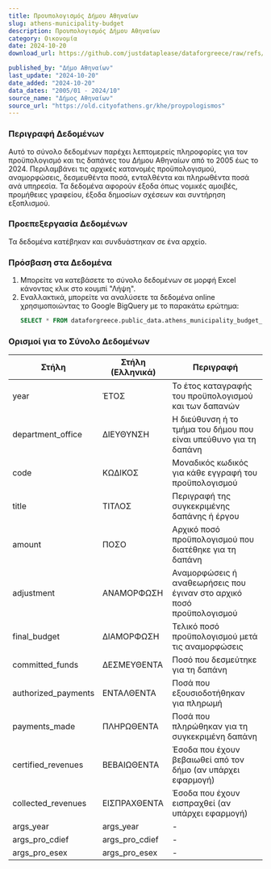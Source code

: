 ```yaml
---
title: Προυπολογισμός Δήμου Αθηναίων
slug: athens-municipality-budget
description: Προυπολογισμός Δήμου Αθηναίων
category: Οικονομία
date: 2024-10-20
download_url: https://github.com/justdataplease/dataforgreece/raw/refs/heads/main/data/athens-municipality-budget/athens-municipality-budget-greece_2024.csv.zip

published_by: "Δήμο Αθηναίων"
last_update: "2024-10-20"
date_added: "2024-10-20"
data_dates: "2005/01 - 2024/10"
source_name: "Δήμος Αθηναίων"
source_url: "https://old.cityofathens.gr/khe/proypologismos"
---
```


### Περιγραφή Δεδομένων

Αυτό το σύνολο δεδομένων παρέχει λεπτομερείς πληροφορίες για τον προϋπολογισμό και τις δαπάνες του Δήμου Αθηναίων από το 2005 έως το 2024. Περιλαμβάνει τις αρχικές κατανομές προϋπολογισμού,
αναμορφώσεις, δεσμευθέντα ποσά, ενταλθέντα και πληρωθέντα ποσά ανά υπηρεσία. Τα δεδομένα αφορούν έξοδα όπως νομικές αμοιβές, προμήθειες γραφείου, έξοδα δημοσίων σχέσεων και συντήρηση εξοπλισμού.

### Προεπεξεργασία Δεδομένων

Τα δεδομένα κατέβηκαν και συνδυάστηκαν σε ένα αρχείο.

### Πρόσβαση στα Δεδομένα

1. Μπορείτε να κατεβάσετε το σύνολο δεδομένων σε μορφή Excel κάνοντας κλικ στο κουμπί "Λήψη".
2. Εναλλακτικά, μπορείτε να αναλύσετε τα δεδομένα online χρησιμοποιώντας το Google BigQuery με το παρακάτω ερώτημα:
   ```sql
   SELECT * FROM dataforgreece.public_data.athens_municipality_budget_v
   ```

### Ορισμοί για το Σύνολο Δεδομένων

| **Στήλη**    | **Στήλη (Ελληνικά)** | **Περιγραφή**                                                         |
|------------------------|----------------------|-----------------------------------------------------------------------|
| year                   | ΈΤΟΣ                 | Το έτος καταγραφής του προϋπολογισμού και των δαπανών                 |
| department_office       | ΔΙΕΥΘΥΝΣΗ            | Η διεύθυνση ή το τμήμα του δήμου που είναι υπεύθυνο για τη δαπάνη     |
| code                   | ΚΩΔΙΚΟΣ              | Μοναδικός κωδικός για κάθε εγγραφή του προϋπολογισμού                 |
| title                  | ΤΙΤΛΟΣ               | Περιγραφή της συγκεκριμένης δαπάνης ή έργου                           |
| amount                 | ΠΟΣΟ                 | Αρχικό ποσό προϋπολογισμού που διατέθηκε για τη δαπάνη                |
| adjustment             | ΑΝΑΜΟΡΦΩΣΗ           | Αναμορφώσεις ή αναθεωρήσεις που έγιναν στο αρχικό ποσό προϋπολογισμού |
| final_budget           | ΔΙΑΜΟΡΦΩΣΗ           | Τελικό ποσό προϋπολογισμού μετά τις αναμορφώσεις                      |
| committed_funds        | ΔΕΣΜΕΥΘΕΝΤΑ          | Ποσό που δεσμεύτηκε για τη δαπάνη                                     |
| authorized_payments    | ΕΝΤΑΛΘΕΝΤΑ           | Ποσά που εξουσιοδοτήθηκαν για πληρωμή                                 |
| payments_made          | ΠΛΗΡΩΘΕΝΤΑ           | Ποσά που πληρώθηκαν για τη συγκεκριμένη δαπάνη                        |
| certified_revenues     | ΒΕΒΑΙΩΘΕΝΤΑ          | Έσοδα που έχουν βεβαιωθεί από τον δήμο (αν υπάρχει εφαρμογή)          |
| collected_revenues     | ΕΙΣΠΡΑΧΘΕΝΤΑ         | Έσοδα που έχουν εισπραχθεί (αν υπάρχει εφαρμογή)                      |
| args_year              | args_year            | -                                                                     |
| args_pro_cdief         | args_pro_cdief       | -                                                                     |
| args_pro_esex          | args_pro_esex        | -                                                                     |


